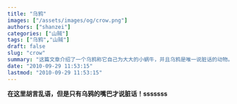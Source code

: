 ```yaml
---
title: "乌鸦"
images: ["/assets/images/og/crow.png"]
authors: ["shanzei"]
categories: ["山贼"]
tags: ["乌鸦","山贼"]
draft: false
slug: "crow"
summary: "这篇文章介绍了一个乌鸦称它自己为大大的小蜗牛，并且乌鸦是唯一说脏话的动物。"
date: "2010-09-29 11:53:15"
lastmod: "2010-09-29 11:53:15"
---
```


<strong > 在这里胡言乱语，但是只有乌鸦的嘴巴才说脏话！sssssss</strong>
